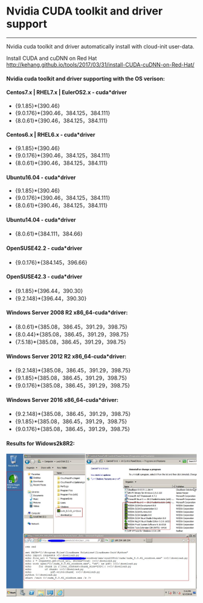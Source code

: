 # Nvidia CUDA toolkit and driver support #
------------------------------------------
Nvidia cuda toolkit and driver automatically install with cloud-init user-data.

Install CUDA and cuDNN on Red Hat
http://kehang.github.io/tools/2017/03/31/install-CUDA-cuDNN-on-Red-Hat/

#### Nvidia cuda toolkit and driver supporting with the OS verison:

#### Centos7.x | RHEL7.x | EulerOS2.x - cuda*driver
  - {9.1.85}*{390.46}
  - {9.0.176}*{390.46，384.125，384.111}
  - {8.0.61}*{390.46，384.125，384.111}

#### Centos6.x | RHEL6.x - cuda*driver
  - {9.1.85}*{390.46}
  - {9.0.176}*{390.46，384.125，384.111}
  - {8.0.61}*{390.46，384.125，384.111}

#### Ubuntu16.04 - cuda*driver
  - {9.1.85}*{390.46}
  - {9.0.176}*{390.46，384.125，384.111}
  - {8.0.61}*{390.46，384.125，384.111}

#### Ubuntu14.04 - cuda*driver
  - {8.0.61}*{384.111，384.66}

#### OpenSUSE42.2 - cuda*driver
  - {9.0.176}*{384.145，396.66}

#### OpenSUSE42.3 - cuda*driver
  - {9.1.85}*{396.44，390.30}
  - {9.2.148}*{396.44，390.30}

#### Windows Server 2008 R2 x86_64-cuda*driver:
  - {8.0.61}*{385.08，386.45，391.29，398.75}
  - {8.0.44}*{385.08，386.45，391.29，398.75}
  - {7.5.18}*{385.08，386.45，391.29，398.75}

#### Windows Server 2012 R2 x86_64-cuda*driver:
  - {9.2.148}*{385.08，386.45，391.29，398.75}
  - {9.1.85}*{385.08，386.45，391.29，398.75}
  - {9.0.176}*{385.08，386.45，391.29，398.75}

#### Windows Server 2016 x86_64-cuda*driver:
  - {9.2.148}*{385.08，386.45，391.29，398.75}
  - {9.1.85}*{385.08，386.45，391.29，398.75}
  - {9.0.176}*{385.08，386.45，391.29，398.75}
 
#### Results for Widows2k8R2:
![image](https://github.com/archerslaw/nvidia-cuda/blob/master/windows2k8r2-nvidia-cuda-driver-install-result.JPG)
